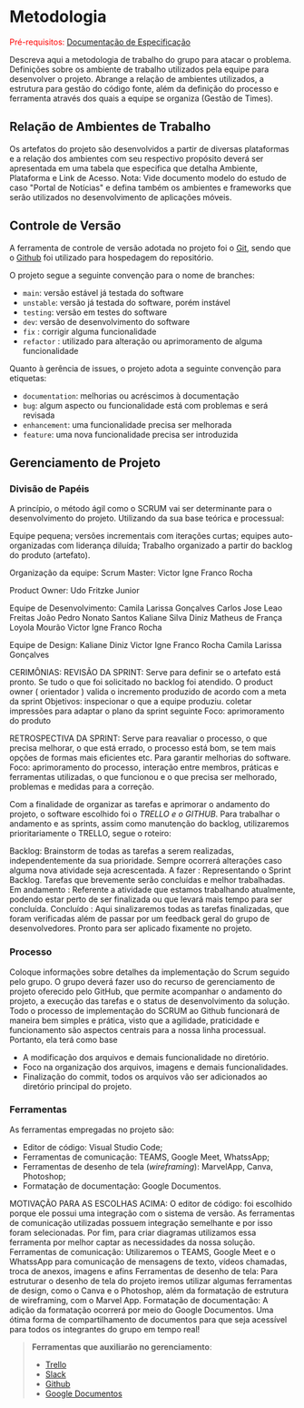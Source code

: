 
# Metodologia

<span style="color:red">Pré-requisitos: <a href="2-Especificação do Projeto.md"> Documentação de Especificação</a></span>

Descreva aqui a metodologia de trabalho do grupo para atacar o problema. Definições sobre os ambiente de trabalho utilizados pela  equipe para desenvolver o projeto. Abrange a relação de ambientes utilizados, a estrutura para gestão do código fonte, além da definição do processo e ferramenta através dos quais a equipe se organiza (Gestão de Times).

## Relação de Ambientes de Trabalho

Os artefatos do projeto são desenvolvidos a partir de diversas plataformas e a relação dos ambientes com seu respectivo propósito deverá ser apresentada em uma tabela que especifica que detalha Ambiente, Plataforma e Link de Acesso. 
Nota: Vide documento modelo do estudo de caso "Portal de Notícias" e defina também os ambientes e frameworks que serão utilizados no desenvolvimento de aplicações móveis.

## Controle de Versão

A ferramenta de controle de versão adotada no projeto foi o
[Git](https://git-scm.com/), sendo que o [Github](https://github.com)
foi utilizado para hospedagem do repositório.

O projeto segue a seguinte convenção para o nome de branches:

- `main`: versão estável já testada do software
- `unstable`: versão já testada do software, porém instável
- `testing`: versão em testes do software
- `dev`: versão de desenvolvimento do software
-  `fix` : corrigir alguma funcionalidade
- `refactor` : utilizado para alteração ou aprimoramento de alguma funcionalidade

Quanto à gerência de issues, o projeto adota a seguinte convenção para
etiquetas:

- `documentation`: melhorias ou acréscimos à documentação
- `bug`: algum aspecto ou funcionalidade está com problemas e será revisada
- `enhancement`: uma funcionalidade precisa ser melhorada
- `feature`: uma nova funcionalidade precisa ser introduzida

## Gerenciamento de Projeto

### Divisão de Papéis

A princípio, o método ágil como o SCRUM vai ser determinante para o desenvolvimento do projeto. Utilizando da sua base teórica e processual:

Equipe pequena;
versões incrementais com iterações curtas;
equipes auto-organizadas com liderança diluída;
Trabalho organizado a partir do backlog do produto (artefato).

Organização da equipe:
Scrum Master: Victor Igne Franco Rocha

Product Owner: Udo Fritzke Junior

Equipe de Desenvolvimento:
Camila Larissa Gonçalves
Carlos Jose Leao Freitas
João Pedro Nonato Santos
Kaliane Silva Diniz
Matheus de França Loyola Mourão
Victor Igne Franco Rocha


Equipe de Design:
Kaliane Diniz
Victor Igne Franco Rocha
Camila Larissa Gonçalves


CERIMÔNIAS:
REVISÃO DA SPRINT:
Serve para definir se o artefato está pronto. Se tudo o que foi solicitado no backlog foi atendido. O product owner ( orientador ) valida o incremento produzido de acordo com a meta da sprint
Objetivos: inspecionar o que a equipe produziu. coletar impressões para adaptar o plano da sprint seguinte
Foco: aprimoramento do produto

RETROSPECTIVA DA SPRINT:
Serve para reavaliar o processo, o que precisa melhorar, o que está errado, o processo está bom, se tem mais opções de formas mais eficientes etc. Para garantir melhorias do software.
Foco: aprimoramento do processo, interação entre membros, práticas e ferramentas utilizadas, o que funcionou e o que precisa ser melhorado, problemas e medidas para a correção.

Com a finalidade de organizar as tarefas e aprimorar o andamento do projeto, o software escolhido foi o *TRELLO e o GITHUB*. Para trabalhar o andamento e as sprints, assim como manutenção do backlog, utilizaremos prioritariamente o TRELLO,  segue o roteiro:

Backlog: Brainstorm de todas as tarefas a serem realizadas, independentemente da sua prioridade. Sempre ocorrerá alterações caso alguma nova atividade seja acrescentada. 
A fazer : Representando o Sprint Backlog. Tarefas que brevemente serão concluídas e melhor trabalhadas. 
Em andamento : Referente a atividade que estamos trabalhando atualmente, podendo estar perto de ser finalizada ou que levará mais tempo para ser concluída.
Concluído : Aqui sinalizaremos todas as tarefas finalizadas, que foram verificadas além de passar por um feedback geral do grupo de desenvolvedores. Pronto para ser aplicado fixamente no projeto. 




### Processo

Coloque  informações sobre detalhes da implementação do Scrum seguido pelo grupo. O grupo deverá fazer uso do recurso de gerenciamento de projeto oferecido pelo GitHub, que permite acompanhar o andamento do projeto, a execução das tarefas e o status de desenvolvimento da solução.
Todo o processo de implementação do SCRUM ao Github funcionará de maneira bem simples e prática, visto que a agilidade, praticidade e funcionamento são aspectos centrais para a nossa linha processual. Portanto, ela terá como base 

- A modificação dos arquivos e demais funcionalidade no diretório.
- Foco na organização dos arquivos, imagens e demais funcionalidades.
- Finalização do commit, todos os arquivos vão ser adicionados ao diretório principal do projeto. 

### Ferramentas

As ferramentas empregadas no projeto são:

- Editor de código: Visual Studio Code;
- Ferramentas de comunicação: TEAMS, Google Meet, WhatssApp;
- Ferramentas de desenho de tela (_wireframing_): MarvelApp, Canva, Photoshop;
- Formatação de documentação: Google Documentos.

MOTIVAÇÃO PARA AS ESCOLHAS ACIMA:
O editor de código: foi escolhido porque ele possui uma integração com o sistema de versão. As ferramentas de comunicação utilizadas possuem integração semelhante e por isso foram selecionadas. Por fim, para criar diagramas utilizamos essa ferramenta por melhor captar as necessidades da nossa solução.
Ferramentas de comunicação: Utilizaremos o TEAMS, Google Meet e o WhatssApp para comunicação de mensagens de texto, vídeos chamadas, troca de anexos, imagens e afins
Ferramentas de desenho de tela: Para estruturar o desenho de tela do projeto iremos utilizar algumas ferramentas de design, como o Canva e o Photoshop, além da formatação de estrutura de wireframing, com o Marvel App.
Formatação de documentação: A adição da formatação ocorrerá por meio do Google Documentos. Uma ótima forma de compartilhamento de documentos para que seja acessível para todos os integrantes do grupo em tempo real! 
 
> **Ferramentas que auxiliarão no gerenciamento**:
> - [Trello](https://trello.com/b/lLHEhcrD/grupo-2-mestre-dos-macros)
> - [Slack](https://slack.com/)
> - [Github](https://github.com/)
> - [Google Documentos](https://docs.google.com/document/u/0/)


